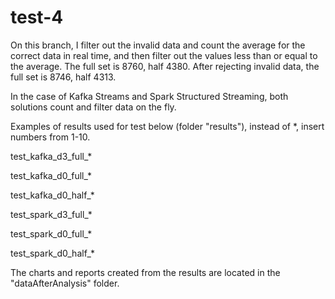 # test-4

On this branch, I filter out the invalid data and count the average for the correct data in real time, and then filter out the values less than or equal to the average.
The full set is 8760, half 4380. After rejecting invalid data, the full set is 8746, half 4313.

In the case of Kafka Streams and Spark Structured Streaming, both solutions count and filter data on the fly.

Examples of results used for test below (folder "results"), instead of *, insert numbers from 1-10.

test_kafka_d3_full_*

test_kafka_d0_full_*

test_kafka_d0_half_*

test_spark_d3_full_*

test_spark_d0_full_*

test_spark_d0_half_*

The charts and reports created from the results are located in the "dataAfterAnalysis" folder.